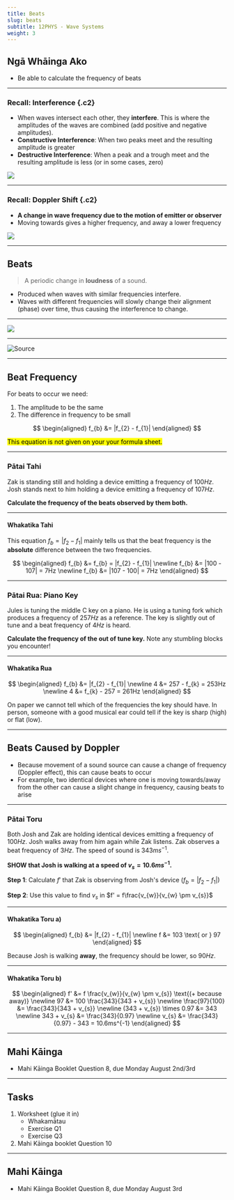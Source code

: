 ```yaml
---
title: Beats
slug: beats
subtitle: 12PHYS - Wave Systems
weight: 3
---
```


## Ngā Whāinga Ako

- Be able to calculate the frequency of beats

---

### Recall: Interference {.c2}

- When waves intersect each other, they __interfere__. This is where the amplitudes of the waves are combined (add positive and negative amplitudes).
- __Constructive Interference__: When two peaks meet and the resulting amplitude is greater
- __Destructive Interference__: When a peak and a trough meet and the resulting amplitude is less (or in some cases, zero)

![](../assets/interference.gif "")

---

### Recall: Doppler Shift {.c2}

- __A change in wave frequency due to the motion of emitter or observer__
- Moving towards gives a higher frequency, and away a lower frequency

![](../assets/doppler-effect.png)

---

## Beats

> A periodic change in __loudness__ of a sound.

- Produced when waves with similar frequencies interfere.
- Waves with different frequencies will slowly change their alignment (phase) over time, thus causing the interference to change.

---

![](../assets/beats.gif "")

---

![[Source](https://www.animations.physics.unsw.edu.au/jw/beats.htm)](https://www.animations.physics.unsw.edu.au/jw/images/beats_files/beats.gif)

---

## Beat Frequency

For beats to occur we need:

1. The amplitude to be the same
2. The difference in frequency to be small

$$
\begin{aligned}
    f_{b} &= |f_{2} - f_{1}|
\end{aligned}
$$

<mark>This equation is not given on your your formula sheet.</mark>

---

### Pātai Tahi

Zak is standing still and holding a device emitting a frequency of $100Hz$. Josh stands next to him holding a device emitting a frequency of $107Hz$.

__Calculate the frequency of the beats observed by them both.__

---

#### Whakatika Tahi

This equation $f_{b} = |f_{2} - f_{1}|$ mainly tells us that the beat frequency is the __absolute__ difference between the two frequencies.

$$
\begin{aligned}
    f_{b} &= f_{b} = |f_{2} - f_{1}| \newline
    f_{b} &= |100 - 107| = 7Hz \newline
    f_{b} &= |107 - 100| = 7Hz
\end{aligned}
$$

---

### Pātai Rua: Piano Key

Jules is tuning the middle C key on a piano. He is using a tuning fork which produces a frequency of $257Hz$ as a reference. The key is slightly out of tune and a beat frequency of $4Hz$ is heard.

__Calculate the frequency of the out of tune key.__ Note any stumbling blocks you encounter!

---

#### Whakatika Rua

$$
\begin{aligned}
    f_{b} &= |f_{2} - f_{1}| \newline
    4 &= 257 - f_{k} = 253Hz \newline
    4 &= f_{k} - 257 = 261Hz
\end{aligned}
$$

On paper we cannot tell which of the frequencies the key should have. In person, someone with a good musical ear could tell if the key is sharp (high) or flat (low).

---

## Beats Caused by Doppler

- Because movement of a sound source can cause a change of frequency (Doppler effect), this can cause beats to occur
- For example, two identical devices where one is moving towards/away from the other can cause a slight change in frequency, causing beats to arise

---

### Pātai Toru

Both Josh and Zak are holding identical devices emitting a frequency of $100Hz$. Josh walks away from him again while Zak listens. Zak observes a beat frequency of $3Hz$. The speed of sound is $343ms^{-1}$.

__SHOW that Josh is walking at a speed of $v_{s} = 10.6ms^{-1}$.__

__Step 1__: Calculate $f'$ that Zak is observing from Josh's device ($f_{b} = |f_{2} - f_{1}|$)

__Step 2__: Use this value to find $v_{s}$ in $f' = f\frac{v_{w}}{v_{w} \pm v_{s}}$

---

#### Whakatika Toru a)

$$
\begin{aligned}
    f_{b} &= |f_{2} - f_{1}| \newline
    f &= 103 \text{ or } 97
\end{aligned}
$$

Because Josh is walking __away__, the frequency should be lower, so $90Hz$.

---

#### Whakatika Toru b)

$$
\begin{aligned}
    f' &= f \frac{v_{w}}{v_{w} \pm v_{s}} \text{(+ because away)} \newline
    97 &= 100 \frac{343}{343 + v_{s}} \newline
    \frac{97}{100} &= \frac{343}{343 + v_{s}} \newline
    (343 + v_{s}) \times 0.97 &= 343 \newline
    343 + v_{s} &= \frac{343}{0.97} \newline
    v_{s} &= \frac{343}{0.97} - 343 = 10.6ms^{-1}
\end{aligned}
$$

---

## Mahi Kāinga

- Mahi Kāinga Booklet Question 8, due Monday August 2nd/3rd

---

## Tasks

1. Worksheet (glue it in)
    - Whakamātau
    - Exercise Q1
    - Exercise Q3
2. Mahi Kāinga booklet Question 10

---

## Mahi Kāinga

- Mahi Kāinga Booklet Question 8, due Monday August 3rd
